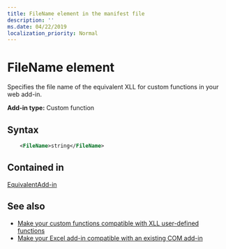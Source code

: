 ```yaml
---
title: FileName element in the manifest file
description: ''
ms.date: 04/22/2019
localization_priority: Normal
---
```


# FileName element

Specifies the file name of the equivalent XLL for custom functions in your web add-in.

**Add-in type:** Custom function

## Syntax

```XML
    <FileName>string</FileName>  
```

## Contained in

[EquivalentAdd-in](equivalentaddin.md)


## See also

- [Make your custom functions compatible with XLL user-defined functions](../../excel/make-custom-functions-compatible-with-xll-udf.md)
- [Make your Excel add-in compatible with an existing COM add-in](../../develop/make-office-add-in-compatible-with-existing-com-add-in.md)